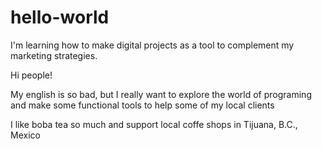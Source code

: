 # hello-world
I'm learning how to make digital projects as a tool to complement my marketing strategies.


Hi people!


My english is so bad, but I really want to explore the world of programing and make some functional tools to help some of my local clients


I like boba tea so much and support local coffe shops in Tijuana, B.C., Mexico
